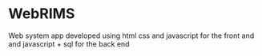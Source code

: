 # WebRIMS
Web system app developed using html css and javascript for the front and and javascript + sql for the back end
